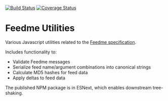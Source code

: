 [![Build Status](https://travis-ci.com/aarong/feedme-util.svg?branch=master)](https://travis-ci.com/aarong/feedme-util)
[![Coverage Status](https://coveralls.io/repos/github/aarong/feedme-util/badge.svg?branch=master)](https://coveralls.io/github/aarong/feedme-util?branch=master)

# Feedme Utilities

Various Javascript utilities related to the
[Feedme specification](https://github.com/aarong/feedme-spec).

Includes functionality to:

- Validate Feedme messages
- Serialize feed name/argument combinations into canonical strings
- Calculate MD5 hashes for feed data
- Apply deltas to feed data

The published NPM package is in ESNext, which enables downstream tree-shaking.
